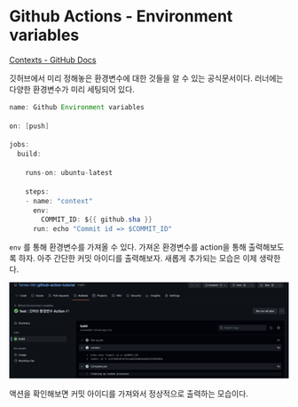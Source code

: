 # Github Actions - Environment variables

[Contexts - GitHub Docs](https://docs.github.com/en/actions/learn-github-actions/contexts)

깃허브에서 미리 정해놓은 환경변수에 대한 것들을 알 수 있는 공식문서이다. 러너에는 다양한 환경변수가 미리 세팅되어 있다.

```java
name: Github Environment variables

on: [push]

jobs:
  build:
  
    runs-on: ubuntu-latest
    
    steps:
    - name: "context"
      env:
        COMMIT_ID: ${{ github.sha }}
      run: echo "Commit id => $COMMIT_ID"
```

`env` 를 통해 환경변수를 가져올 수 있다. 가져온 환경변수를 action을 통해 출력해보도록 하자. 아주 간단한 커밋 아이디를 출력해보자. 새롭게 추가되는 모습은 이제 생략한다.

![img_12.png](img_12.png)

액션을 확인해보면 커밋 아이디를 가져와서 정상적으로 출력하는 모습이다.